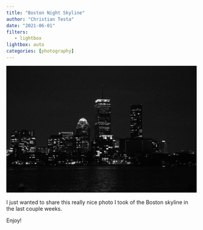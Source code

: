 ```yaml
---
title: "Boston Night Skyline"
author: "Christian Testa"
date: "2021-06-01"
filters:
   - lightbox
lightbox: auto
categories: [photography]
---
```


![](/assets/img/2021-06-boston-skyline/DSC_2881-1.jpeg)

I just wanted to share this really nice photo I took of the Boston skyline in the last couple weeks. 

Enjoy! 
